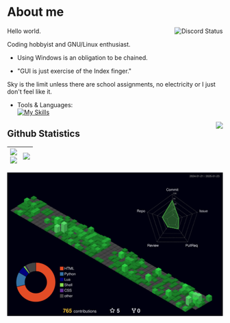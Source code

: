 # About me
<a href="https://discord.com/users/728604179186188368">
  <img align="right" src="https://lanyard.kyrie25.me/api/728604179186188368?waveColor=810003&borderRadius=15px&gradient=7E37F9-B48EF7-E568C4&bg=333332&idleMessage=Probably%20doing%20homework%20or%20coding." alt="Discord Status">
</a>

Hello world.

Coding hobbyist and GNU/Linux enthusiast.

- Using Windows is an obligation to be chained. 

- "GUI is just exercise of the Index finger."

Sky is the limit unless there are school assignments, no electricity or I just don't feel like it.

- Tools & Languages:  
[![My Skills](https://skillicons.dev/icons?i=docker,mysql,linux,bash,neovim,git,py,md,&theme=dark)](https://skillicons.dev)

<img align='right' src="https://wakatime.com/badge/user/f541b965-608f-40b0-b814-f52e9138cf82.svg?style=for-the-badge">

## Github Statistics
<div align=center>

| <img src='https://github-readme-stats.vercel.app/api/?username=sidonthetroll&theme=aura&show_icons=true&rank_icon=percentile&hide_border=false&border_radius=5' width=450> <div style="page-break-after: always;"></div> <img src="https://github-readme-streak-stats-rerun.vercel.app?user=SidonTheTroll&theme=aura&border_radius=5" width=450> | <img src='https://github-readme-stats.vercel.app/api/top-langs/?username=sidonthetroll&theme=aura&hide_border=false&layout=pie&border_radius=5'> | 
|-|-|

</div>

![stats](./profile-3d-contrib/profile-night-green.svg)

